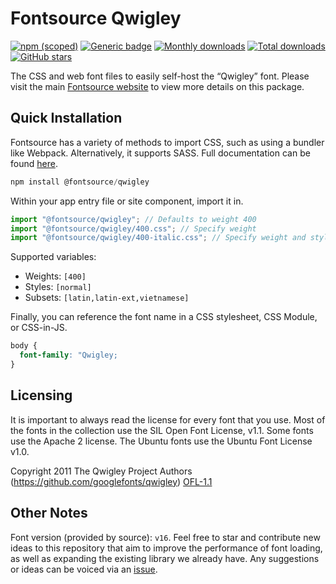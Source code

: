 # Fontsource Qwigley

[![npm (scoped)](https://img.shields.io/npm/v/@fontsource/qwigley?color=brightgreen)](https://www.npmjs.com/package/@fontsource/qwigley) [![Generic badge](https://img.shields.io/badge/fontsource-passing-brightgreen)](https://github.com/fontsource/fontsource) [![Monthly downloads](https://badgen.net/npm/dm/@fontsource/qwigley)](https://github.com/fontsource/fontsource) [![Total downloads](https://badgen.net/npm/dt/@fontsource/qwigley)](https://github.com/fontsource/fontsource) [![GitHub stars](https://img.shields.io/github/stars/fontsource/fontsource.svg?style=social&label=Star)](https://github.com/fontsource/fontsource/stargazers)

The CSS and web font files to easily self-host the “Qwigley” font. Please visit the main [Fontsource website](https://fontsource.org/fonts/qwigley) to view more details on this package.

## Quick Installation

Fontsource has a variety of methods to import CSS, such as using a bundler like Webpack. Alternatively, it supports SASS. Full documentation can be found [here](https://fontsource.org/docs/getting-started/introduction).

```javascript
npm install @fontsource/qwigley
```

Within your app entry file or site component, import it in.

```javascript
import "@fontsource/qwigley"; // Defaults to weight 400
import "@fontsource/qwigley/400.css"; // Specify weight
import "@fontsource/qwigley/400-italic.css"; // Specify weight and style

```

Supported variables:
- Weights: `[400]`
- Styles: `[normal]`
- Subsets: `[latin,latin-ext,vietnamese]`

Finally, you can reference the font name in a CSS stylesheet, CSS Module, or CSS-in-JS.

```css
body {
  font-family: "Qwigley;
}
```

## Licensing
It is important to always read the license for every font that you use.
Most of the fonts in the collection use the SIL Open Font License, v1.1. Some fonts use the Apache 2 license. The Ubuntu fonts use the Ubuntu Font License v1.0.

Copyright 2011 The Qwigley Project Authors (https://github.com/googlefonts/qwigley)
[OFL-1.1](http://scripts.sil.org/OFL)

## Other Notes
Font version (provided by source): `v16`.
Feel free to star and contribute new ideas to this repository that aim to improve the performance of font loading, as well as expanding the existing library we already have. Any suggestions or ideas can be voiced via an [issue](https://github.com/fontsource/fontsource/issues).